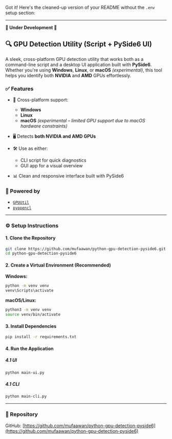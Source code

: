 Got it! Here's the cleaned-up version of your README without the `.env` setup section:

---

**🚧 Under Development 🚧**

## 🔍 GPU Detection Utility (Script + PySide6 UI)

A sleek, cross-platform GPU detection utility that works both as a command-line script and a desktop UI application built with **PySide6**.
Whether you're using **Windows**, **Linux**, or **macOS** _(experimental)_, this tool helps you identify both **NVIDIA** and **AMD** GPUs effortlessly.

### ✅ Features

- 🚀 Cross-platform support:

  - **Windows**
  - **Linux**
  - **macOS** _(experimental – limited GPU support due to macOS hardware constraints)_

- 🖥️ Detects **both NVIDIA and AMD GPUs**
- 🛠️ Use as either:

  - CLI script for quick diagnostics
  - GUI app for a visual overview

- 📊 Clean and responsive interface built with PySide6

### 🧩 Powered by

- [`GPUUtil`](https://pypi.org/project/gpuutil/)
- [`pyopencl`](https://pypi.org/project/pyopencl/)

---

### ⚙️ Setup Instructions

#### 1. Clone the Repository

```bash
git clone https://github.com/mufaawan/python-gpu-detection-pyside6.git
cd python-gpu-detection-pyside6
```

#### 2. Create a Virtual Environment (Recommended)

**Windows:**

```bash
python -m venv venv
venv\Scripts\activate
```

**macOS/Linux:**

```bash
python3 -m venv venv
source venv/bin/activate
```

#### 3. Install Dependencies

```bash
pip install -r requirements.txt
```

#### 4. Run the Application

##### 4.1 UI

```bash
python main-ui.py
```

##### 4.1 CLI

```bash
python main-cli.py
```

---

### 📁 Repository

GitHub: [https://github.com/mufaawan/python-gpu-detection-pyside6](https://github.com/mufaawan/python-gpu-detection-pyside6)

